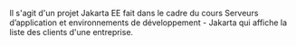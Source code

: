 Il s'agit d'un projet Jakarta EE fait dans le cadre du cours Serveurs d’application et environnements de développement - Jakarta qui affiche la liste des clients d'une entreprise.